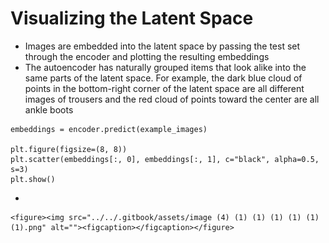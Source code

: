 # Visualizing the Latent Space

* Images are embedded into the latent space by passing the test set through the encoder and plotting the resulting embeddings
* The autoencoder has naturally grouped items that look alike into the same parts of the latent space. For example, the dark blue cloud of points in the bottom-right corner of the latent space are all different images of trousers and the red cloud of points toward the center are all ankle boots

```
embeddings = encoder.predict(example_images)

plt.figure(figsize=(8, 8))
plt.scatter(embeddings[:, 0], embeddings[:, 1], c="black", alpha=0.5, s=3)
plt.show()
```

*

    <figure><img src="../../.gitbook/assets/image (4) (1) (1) (1) (1) (1) (1).png" alt=""><figcaption></figcaption></figure>
